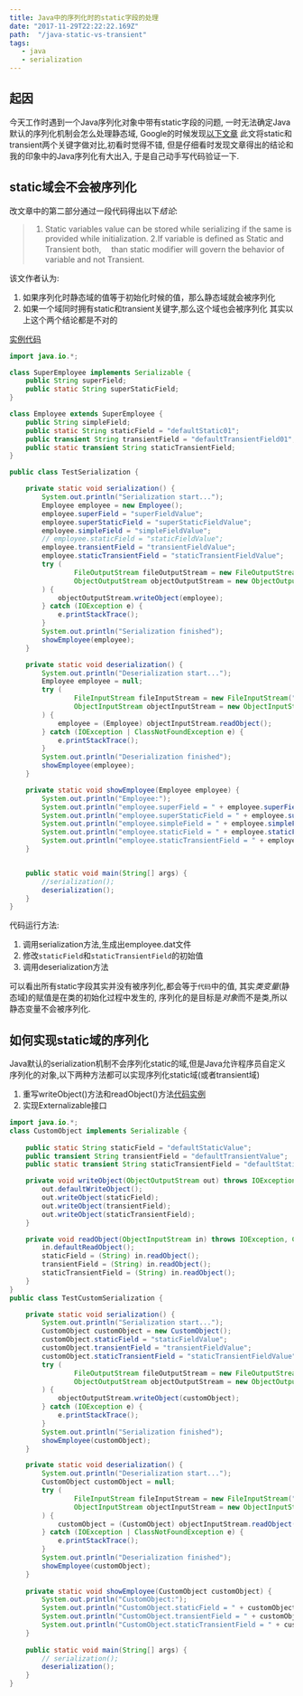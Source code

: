 ```yaml
---
title: Java中的序列化时的static字段的处理
date: "2017-11-29T22:22:22.169Z"
path:  "/java-static-vs-transient"
tags:
   - java
   - serialization
---
```


## 起因
今天工作时遇到一个Java序列化对象中带有static字段的问题,
一时无法确定Java默认的序列化机制会怎么处理静态域,
Google的时候发现[以下文章](http://javabeginnerstutorial.com/core-java-tutorial/transient-vs-static-variable-java/)
此文将static和transient两个关键字做对比,初看时觉得不错,
但是仔细看时发现文章得出的结论和我的印象中的Java序列化有大出入,
于是自己动手写代码验证一下.


## static域会不会被序列化
改文章中的第二部分通过一段代码得出以下*结论*:
> 1. Static variables value can be stored 
> while serializing if the same is provided while initialization.
> 2.If variable is defined as Static and Transient both, 
>　than static modifier will govern the behavior of variable and not Transient.

该文作者认为: 
1. 如果序列化时静态域的值等于初始化时候的值，那么静态域就会被序列化
2. 如果一个域同时拥有static和transient关键字,那么这个域也会被序列化
其实以上这个两个结论都是不对的

[实例代码](TestSerialization.java)

```java
import java.io.*;

class SuperEmployee implements Serializable {
    public String superField;
    public static String superStaticField;
}

class Employee extends SuperEmployee {
    public String simpleField;
    public static String staticField = "defaultStatic01";
    public transient String transientField = "defaultTransientField01";
    public static transient String staticTransientField;
}

public class TestSerialization {

    private static void serialization() {
        System.out.println("Serialization start...");
        Employee employee = new Employee();
        employee.superField = "superFieldValue";
        employee.superStaticField = "superStaticFieldValue";
        employee.simpleField = "simpleFieldValue";
        // employee.staticField = "staticFieldValue";
        employee.transientField = "transientFieldValue";
        employee.staticTransientField = "staticTransientFieldValue";
        try (
                FileOutputStream fileOutputStream = new FileOutputStream("./employee.dat");
                ObjectOutputStream objectOutputStream = new ObjectOutputStream(fileOutputStream);
        ) {
            objectOutputStream.writeObject(employee);
        } catch (IOException e) {
            e.printStackTrace();
        }
        System.out.println("Serialization finished");
        showEmployee(employee);
    }

    private static void deserialization() {
        System.out.println("Deserialization start...");
        Employee employee = null;
        try (
                FileInputStream fileInputStream = new FileInputStream("./employee.dat");
                ObjectInputStream objectInputStream = new ObjectInputStream(fileInputStream);
        ) {
            employee = (Employee) objectInputStream.readObject();
        } catch (IOException | ClassNotFoundException e) {
            e.printStackTrace();
        }
        System.out.println("Deserialization finished");
        showEmployee(employee);
    }

    private static void showEmployee(Employee employee) {
        System.out.println("Employee:");
        System.out.println("employee.superField = " + employee.superField);
        System.out.println("employee.superStaticField = " + employee.superStaticField);
        System.out.println("employee.simpleField = " + employee.simpleField);
        System.out.println("employee.staticField = " + employee.staticField);
        System.out.println("employee.staticTransientField = " + employee.staticTransientField);
    }


    public static void main(String[] args) {
        //serialization();
        deserialization();
    }
}
```

代码运行方法:
1. 调用serialization方法,生成出employee.dat文件
2. 修改`staticField`和`staticTransientField`的初始值
3. 调用deserialization方法

可以看出所有static字段其实并没有被序列化,都会等于`代码`中的值,
其实*类变量*(静态域)的赋值是在类的初始化过程中发生的,
序列化的是目标是*对象*而不是类,所以静态变量不会被序列化.

## 如何实现static域的序列化
Java默认的serialization机制不会序列化static的域,但是Java允许程序员自定义
序列化的对象,以下两种方法都可以实现序列化static域(或者transient域)
1. 重写writeObject()方法和readObject()方法[代码实例](TestCustomSerialization.java)
2. 实现Externalizable接口

```java
import java.io.*;
class CustomObject implements Serializable {
    
    public static String staticField = "defaultStaticValue";
    public transient String transientField = "defaultTransientValue";
    public static transient String staticTransientField = "defaultStaticTransientValue";

    private void writeObject(ObjectOutputStream out) throws IOException {
        out.defaultWriteObject();
        out.writeObject(staticField);
        out.writeObject(transientField);
        out.writeObject(staticTransientField);
    }

    private void readObject(ObjectInputStream in) throws IOException, ClassNotFoundException {
        in.defaultReadObject();
        staticField = (String) in.readObject();
        transientField = (String) in.readObject();
        staticTransientField = (String) in.readObject();
    }
}
public class TestCustomSerialization {

    private static void serialization() {
        System.out.println("Serialization start...");
        CustomObject customObject = new CustomObject();
        customObject.staticField = "staticFieldValue";
        customObject.transientField = "transientFieldValue";
        customObject.staticTransientField = "staticTransientFieldValue";
        try (
                FileOutputStream fileOutputStream = new FileOutputStream("./customObject.dat");
                ObjectOutputStream objectOutputStream = new ObjectOutputStream(fileOutputStream);
        ) {
            objectOutputStream.writeObject(customObject);
        } catch (IOException e) {
            e.printStackTrace();
        }
        System.out.println("Serialization finished");
        showEmployee(customObject);
    }

    private static void deserialization() {
        System.out.println("Deserialization start...");
        CustomObject customObject = null;
        try (
                FileInputStream fileInputStream = new FileInputStream("./customObject.dat");
                ObjectInputStream objectInputStream = new ObjectInputStream(fileInputStream);
        ) {
            customObject = (CustomObject) objectInputStream.readObject();
        } catch (IOException | ClassNotFoundException e) {
            e.printStackTrace();
        }
        System.out.println("Deserialization finished");
        showEmployee(customObject);
    }
    
    private static void showEmployee(CustomObject customObject) {
        System.out.println("CustomObject:");
        System.out.println("CustomObject.staticField = " + customObject.staticField);
        System.out.println("CustomObject.transientField = " + customObject.transientField);
        System.out.println("CustomObject.staticTransientField = " + customObject.staticTransientField);
    }
    
    public static void main(String[] args) {
        // serialization();
        deserialization();
    }
}
```
